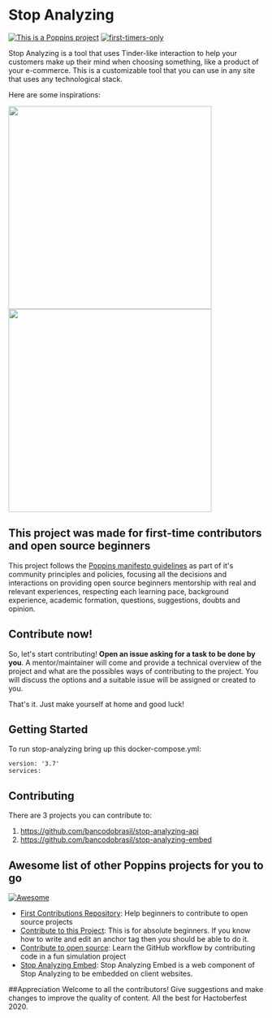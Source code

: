 # Stop Analyzing

[![This is a Poppins project](https://raw.githubusercontent.com/bancodobrasil/poppins/master/badge-poppins.svg)](https://github.com/bancodobrasil/poppins)
[![first-timers-only](https://img.shields.io/badge/first--timers--only-friendly-blue.svg?style=flat-square)](https://www.firsttimersonly.com/)

Stop Analyzing is a tool that uses Tinder-like interaction to help your customers make up their mind when choosing something, like a product of your e-commerce. This is a customizable tool that you can use in any site that uses any technological stack.

Here are some inspirations:

<img src="https://user-images.githubusercontent.com/3986989/84539933-c499b380-acca-11ea-9a4c-a0ac47a6e48a.gif" height="400"/>

<img src="https://user-images.githubusercontent.com/3986989/84539633-2e658d80-acca-11ea-8dac-da27b1f85329.gif" height="400"/>

## This project was made for first-time contributors and open source beginners

This project follows the [Poppins manifesto guidelines](https://github.com/bancodobrasil/poppins) as part of it's community principles and policies, focusing all the decisions and interactions on providing open source beginners mentorship with real and relevant experiences, respecting each learning pace, background experience, academic formation, questions, suggestions, doubts and opinion. 

## Contribute now!

So, let's start contributing! **Open an issue asking for a task to be done by you**. A mentor/maintainer will come and provide a technical overview of the project and what are the possibles ways of contributing to the project. You will discuss the options and a suitable issue will be assigned or created to you. 

That's it. Just make yourself at home and good luck!

## Getting Started

To run stop-analyzing bring up this docker-compose.yml:
```
version: '3.7'
services:
```

## Contributing

There are 3 projects you can contribute to:
1. https://github.com/bancodobrasil/stop-analyzing-api
1. https://github.com/bancodobrasil/stop-analyzing-embed

## Awesome list of other Poppins projects for you to go 
[![Awesome](https://camo.githubusercontent.com/1997c7e760b163a61aba3a2c98f21be8c524be29/68747470733a2f2f617765736f6d652e72652f62616467652e737667)](https://github.com/sindresorhus/awesome)

- [First Contributions Repository](https://github.com/firstcontributions/first-contributions): Help beginners to contribute to open source projects
- [Contribute to this Project](https://github.com/Syknapse/Contribute-To-This-Project): This is for absolute beginners. If you know how to write and edit an anchor tag <a href="" target=""></a> then you should be able to do it.
- [Contribute to open source](https://github.com/danthareja/contribute-to-open-source):
Learn the GitHub workflow by contributing code in a fun simulation project
- [Stop Analyzing Embed](https://github.com/bancodobrasil/stop-analyzing-embed): Stop Analyzing Embed is a web component of Stop Analyzing to be embedded on client websites.

##Appreciation
Welcome to all the contributors! Give suggestions and make changes to improve the quality of content. 
All the best for Hactoberfest 2020.
